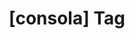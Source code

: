 ---
article_id: 0
description: List of articles under [consola] tag.
image: http://huntingbears.com.ve/static/img/site/mstile-310x310.png
layout: tag
slug: consola
title: '[consola] Tag'
---